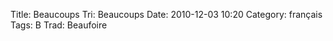 Title: Beaucoups
 Tri: Beaucoups
 Date: 2010-12-03 10:20
 Category: français
 Tags: B
 Trad: Beaufoire
 